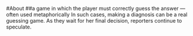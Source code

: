 #About 
##a game in which the player must correctly guess the answer —often used metaphorically In such cases, making a diagnosis can be a real guessing game. As they wait for her final decision, reporters continue to speculate.
